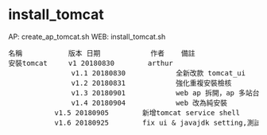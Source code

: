 # install_tomcat
AP:	create_ap_tomcat.sh
WEB:	install_tomcat.sh
<pre>
名稱           版本	日期            作者    備註
安裝tomcat     v1	20180830        arthur
               v1.1	20180830        	全新改款 tomcat_ui
               v1.2	20180831        	強化重複安裝檢核
               v1.3	20180901        	web ap 拆開，ap 多站台防呆
               v1.4	20180904        	web 改為純安裝
	       v1.5	20180905		新增tomcat service shell
	       v1.6	20180925		fix ui & javajdk setting,測試服務下上OK
</pre>

